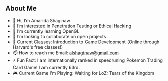 ## About Me

- 👋 Hi, I’m Amanda Shaginaw
- 👀 I’m interested in Penetration Testing or Ethical Hacking
- 🌱 I’m currently learning OpenGL
- 💞️ I’m looking to collaborate on open projects
- 📓 Current Classes: Introduction to Game Development (Online through Harvard's free classes!)
- 📫 How to reach me Email: alshaginaw@gmail.com
- ⚡ Fun Fact: I am internationally ranked in speedruning Pokemon Trading Card Game! I am currently 63rd.
- 🎮 Current Game I'm Playing: Waiting for LoZ: Tears of the Kingdom
<!---
ashaginaw/ashaginaw is a ✨ special ✨ repository because its `README.md` (this file) appears on your GitHub profile.
You can click the Preview link to take a look at your changes.
--->
